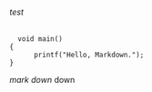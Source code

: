 ###### test  
      void main()
    {
          printf("Hello, Markdown.");
    }
*mark*
_down_    down
